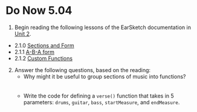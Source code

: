 # Do Now 5.04

1. Begin reading the following lessons of the EarSketch documentation in [Unit 2](http://earsketch.gatech.edu/category/unit-2).

* 2.1.0 [Sections and Form](https://earsketch.gatech.edu/earsketch2/#?curriculum=2-1-0)
* 2.1.1 [A-B-A form](https://earsketch.gatech.edu/earsketch2/#?curriculum=2-1-1)
* 2.1.2 [Custom Functions](https://earsketch.gatech.edu/earsketch2/#?curriculum=2-1-2)

2. Answer the following questions, based on the reading:
    * Why might it be useful to group sections of music into functions?<br><br><br>
    * Write the code for defining a `verse()` function that takes in 5 parameters: `drums`, `guitar`, `bass`, `startMeasure`, and `endMeasure`.
